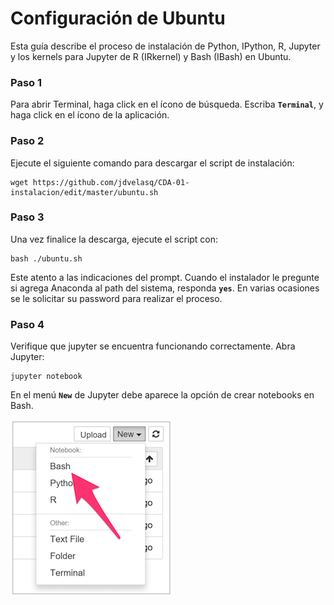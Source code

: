 # Configuración de Ubuntu

Esta guía describe el proceso de instalación de Python, IPython, R, Jupyter y los kernels para Jupyter de R (IRkernel) y Bash (IBash) en Ubuntu.


### Paso 1
Para abrir Terminal, haga click en el ícono de búsqueda. Escriba **`Terminal`**, y haga click en el ícono de la aplicación.


### Paso 2
Ejecute el siguiente comando para descargar el script de instalación:

```
wget https://github.com/jdvelasq/CDA-01-instalacion/edit/master/ubuntu.sh
```


### Paso 3
Una vez finalice la descarga, ejecute el script con:

```
bash ./ubuntu.sh
```

Este atento a las indicaciones del prompt. Cuando el instalador le pregunte si agrega Anaconda al path del sistema, responda **`yes`**. En varias ocasiones se le solicitar su password para realizar el proceso.


### Paso 4
Verifique que jupyter se encuentra funcionando correctamente. Abra Jupyter:
```
jupyter notebook
```

En el menú **`New`** de Jupyter debe aparece la opción de crear notebooks en
Bash.

![alt](images/macOS-jupyter-IBash.png)

